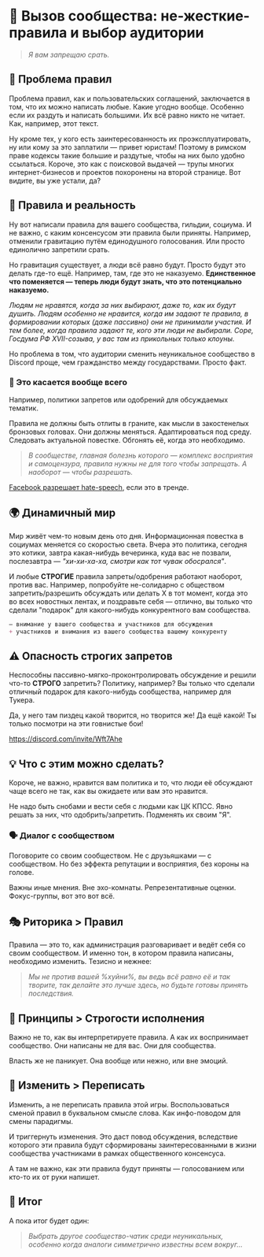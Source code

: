# 🎯 Вызов сообщества: не-жесткие-правила и выбор аудитории

> *Я вам запрещаю срать.*

## 🤔 Проблема правил

Проблема правил, как и пользовательских соглашений, заключается в том, что их можно написать любые. Какие угодно вообще. Особенно если их раздуть и написать большими. Их всё равно никто не читает. Как, например, этот текст.

Ну кроме тех, у кого есть заинтересованность их проэксплуатировать, ну или кому за это заплатили — привет юристам! Поэтому в римском праве кодексы такие большие и раздутые, чтобы на них было удобно ссылаться. Короче, это как с поисковой выдачей — трупы многих интернет-бизнесов и проектов похоронены на второй странице. Вот видите, вы уже устали, да?

## 📜 Правила и реальность

Ну вот написали правила для вашего сообщества, гильдии, социума. И не важно, с каким консенсусом эти правила были приняты. Например, отменили гравитацию путём единодушного голосования. Или просто единолично запретили срать.

Но гравитация существует, а люди всё равно будут. Просто будут это делать где-то ещё. Например, там, где это не наказуемо. **Единственное что поменяется — теперь люди будут знать, что это потенциально наказуемо.**

*Людям не нравятся, когда за них выбирают, даже то, как их будут душить. Людям особенно не нравится, когда им задают те правила, в формировании которых (даже пассивно) они не принимали участия. И тем более, когда правила задают те, кого эти люди не выбирали. Соре, Госдума РФ XVII-созыва, у вас там из прикольных только клоуны.*

Но проблема в том, что аудитории сменить неуникальное сообщество в Discord проще, чем гражданство между государствами. Просто факт.

### 🚫 Это касается вообще всего

Например, политики запретов или одобрений для обсуждаемых тематик.

Правила не должны быть отлиты в граните, как мысли в закостенелых бронзовых головах. Они должны меняться. Адаптироваться под среду. Следовать актуальной повестке. Обгонять её, когда это необходимо.

> *В сообществе, главная болезнь которого — комплекс восприятия и самоцензура, правила нужны не для того чтобы запрещать. А наоборот — чтобы разрешать.*

[Facebook разрешает hate-speech](https://www.reuters.com/world/europe/exclusive-facebook-instagram-temporarily-allow-calls-violence-against-russians-2022-03-10/), если это в тренде.

## 🌍 Динамичный мир

Мир живёт чем-то новым день ото дня. Информационная повестка в социумах меняется со скоростью света. Вчера это политика, сегодня это котики, завтра какая-нибудь вечеринка, куда вас не позвали, послезавтра — *"хи-хи-ха-ха, смотри как тот чувак обосрался"*.

И любые **СТРОГИЕ** правила запреты/одобрения работают наоборот, против вас. Например, попробуйте не-солидарно с обществом запретить/разрешить обсуждать или делать Х в тот момент, когда это во всех новостных лентах, и поздравьте себя — отлично, вы только что сделали "подарок" для какого-нибудь конкурентного вам сообщества.

```markdown
— внимание у вашего сообщества и участников для обсуждения
+ участников и внимания из вашего сообщества вашему конкуренту
```

## ⚠️ Опасность строгих запретов

Неспособны пассивно-мягко-проконтролировать обсуждение и решили что-то **СТРОГО** запретить? Политику, например? Вы только что сделали отличный подарок для какого-нибудь сообщества, например для Тукера.

Да, у него там пиздец какой творится, но творится же! Да ещё какой! Ты только посмотри на эти говнистые бои!

https://discord.com/invite/Wft7Ahe

## 💡 Что с этим можно сделать?

Короче, не важно, нравится вам политика и то, что люди её обсуждают чаще всего не так, как вы ожидаете или вам это нравится.

Не надо быть снобами и вести себя с людьми как ЦК КПСС. Явно решать за них, что одобрить/запретить. Подменять их своим "Я".

### 🗣️ Диалог с сообществом

Поговорите со своим сообществом. Не с друзьяшками — с сообществом. Но без эффекта репутации и восприятия, без короны на голове.

Важны иные мнения. Вне эхо-комнаты. Репрезентативные оценки. Фокус-группы, вот это вот всё.

## 🎭 Риторика > Правил

Правила — это то, как администрация разговаривает и ведёт себя со своим сообществом. И именно тон, в котором правила написаны, необходимо изменить. Тезисно и нежнее:

> *Мы не против вашей %хуйни%, вы ведь всё равно её и так творите, так делайте это лучше здесь, но будьте готовы принять последствия.*

## 🧭 Принципы > Строгости исполнения

Важно не то, как вы интерпретируете правила. А как их воспринимает сообщество. Они написаны не для вас. Они для сообщества.

Власть же не паникует. Она вообще или нежно, или вне эмоций.

## 🔄 Изменить > Переписать

Изменить, а не переписать правила этой игры. Воспользоваться сменой правил в буквальном смысле слова. Как инфо-поводом для смены парадигмы.

И триггернуть изменения. Это даст повод обсуждения, вследствие которого эти правила будут сформированы заинтересованными в жизни сообщества участниками в рамках общественного консенсуса.

А там не важно, как эти правила будут приняты — голосованием или кто-то их от руки напишет.

## 🎯 Итог

А пока итог будет один:

> *Выбрать другое сообщество-чатик среди неуникальных, особенно когда аналоги симметрично известны всем вокруг...*
